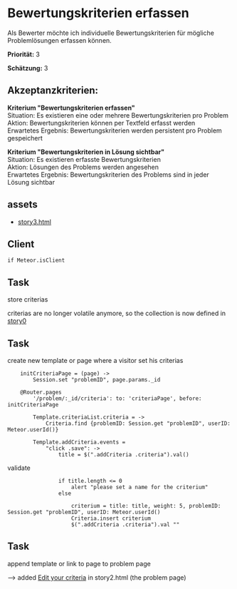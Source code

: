 # Bewertungskriterien erfassen


Als Bewerter möchte ich individuelle Bewertungskriterien für mögliche Problemlösungen erfassen können.


**Priorität:** 3

**Schätzung:** 3


## Akzeptanzkriterien:

**Kriterium "Bewertungskriterien erfassen"**<br>
Situation: Es existieren eine oder mehrere Bewertungskriterien pro Problem<br>
Aktion: Bewertungskriterien können per Textfeld erfasst werden<br>
Erwartetes Ergebnis: Bewertungskriterien werden persistent pro Problem gespeichert

**Kriterium "Bewertungskriterien in Lösung sichtbar"**<br>
Situation: Es existieren erfasste Bewertungskriterien<br>
Aktion: Lösungen des Problems werden angesehen<br>
Erwartetes Ergebnis: Bewertungskriterien des Problems sind in jeder Lösung sichtbar


## assets
- [story3.html](story3.html)


## Client

	if Meteor.isClient

## Task

store criterias

criterias are no longer volatile anymore, so the collection is now defined in [story0](story0.coffee.md)


	

## Task

create new template or page where a visitor set his criterias

		initCriteriaPage = (page) ->
			Session.set "problemID", page.params._id

		@Router.pages
			'/problem/:_id/criteria': to: 'criteriaPage', before: initCriteriaPage

			Template.criteriaList.criteria = ->
				Criteria.find {problemID: Session.get "problemID", userID: Meteor.userId()}

			Template.addCriteria.events =
				"click .save": ->
					title = $(".addCriteria .criteria").val()

validate
					
					if title.length <= 0
						alert "please set a name for the criterium"
					else

						criterium = title: title, weight: 5, problemID: Session.get "problemID", userID: Meteor.userId()
						Criteria.insert criterium
						$(".addCriteria .criteria").val ""


## Task 

append template or link to page to problem page

--> added <a href="criteria/">Edit your criteria</a> in story2.html (the problem page)


				




